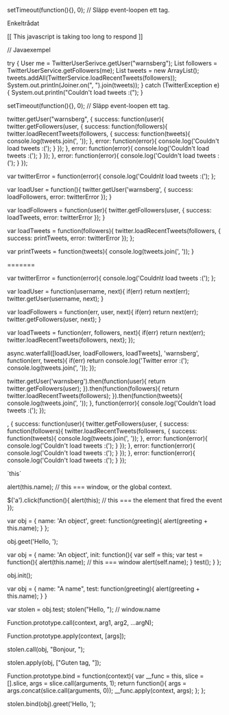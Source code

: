
setTimeout(function(){}, 0); // Släpp event-loopen ett tag.

Enkeltrådat

[[ This javascript is taking too long to respond ]]


// Javaexempel

try {
	User me = TwitterUserSerivce.getUser("warnsberg");
	List<User> followers = 
TwitterUserService.getFollowers(me);
	List<Tweets> tweets = new ArrayList<Tweets>();
	tweets.addAll(TwitterService.loadRecentTweets(followers));
	System.out.println(Joiner.on(", ").join(tweets));
} catch (TwitterException e) {
	System.out.println("Couldn't load tweets :(");
}

setTimeout(function(){}, 0); // Släpp event-loopen ett tag.

twitter.getUser("warnsberg", {
	success: function(user){
		twitter.getFollowers(user, {
			success: function(followers){
  			twitter.loadRecentTweets(followers, {
						success: function(tweets){
							console.log(tweets.join(', '));
						},
						error: function(error){
							console.log('Couldn\'t load tweets :(');
						}
				});
			},
			error: function(error){
				console.log('Couldn\'t load tweets :(');
			}
		});
	},
	error: function(error){
		console.log('Couldn\'t load tweets :(');
	}
});


var twitterError = function(error){
	console.log('Couldn\t load tweets :(');
};

var loadUser = function(){
	twitter.getUser('warnsberg', {
		success: loadFollowers,
		error: twitterError
	});
}

var loadFollowers = function(user){
	twitter.getFollowers(user, {
		success: loadTweets,
		error: twitterError
	});
}

var loadTweets = function(followers){
	twitter.loadRecentTweets(followers, {
		success: printTweets,
	  error: twitterError
	});
};

var printTweets = function(tweets){
	console.log(tweets.join(', '));
}




=======


var twitterError = function(error){
	console.log('Couldn\t load tweets :(');
};

var loadUser = function(username, next){
	if(err) return next(err);
	twitter.getUser(username, next);
}

var loadFollowers = function(err, user, next){
	if(err) return next(err);
	twitter.getFollowers(user, next);
}

var loadTweets = function(err, followers, next){
	if(err) return next(err);
	twitter.loadRecentTweets(followers, next};
});

async.waterfall([loadUser, loadFollowers, loadTweets], 'warnsberg', function(err, tweets){
	if(err) return console.log('Twitter error :(');
	console.log(tweets.join(', '));
});







twitter.getUser('warnsberg').then(function(user){
  return twitter.getFollowers(user);
}).then(function(followers){
  return twitter.loadRecentTweets(followers);
}).then(function(tweets){
  console.log(tweets.join(', '));
}, function(error){
  console.log('Couldn\'t load tweets :(');
});


, {
  success: function(user){
    twitter.getFollowers(user, {
      success: function(followers){
        twitter.loadRecentTweets(followers, {
            success: function(tweets){
              console.log(tweets.join(', '));
            },
            error: function(error){
              console.log('Couldn\'t load tweets :(');
            }
        });
      },
      error: function(error){
        console.log('Couldn\'t load tweets :(');
      }
    });
  },
  error: function(error){
    console.log('Couldn\'t load tweets :(');
  }
});





´this´


alert(this.name); // this === window, or the global context.



$('a').click(function(){
  alert(this); // this === the element that fired the event
});



var obj = {
  name: 'An object',
  greet: function(greeting){
    alert(greeting + this.name);
  }
};

obj.geet('Hello, ');


var obj = {
  name: 'An object',
  init: function(){
    var self = this;
    var test = function(){
      alert(this.name); // this === window
      alert(self.name);
    }
    test();
  }
};

obj.init();


var obj = {
  name: "A name",
  test: function(greeting){ alert(greeting + this.name); }
}

var stolen = obj.test;
stolen("Hello, "); // window.name


Function.prototype.call(context, arg1, arg2, ...argN);

Function.prototype.apply(context, [args]);


stolen.call(obj, "Bonjour, ");

stolen.apply(obj, ["Guten tag, "]);


Function.prototype.bind = function(context){
  var __func = this,
      slice  = [].slice,
      args   = slice.call(arguments, 1);
  return function(){
    args = args.concat(slice.call(arguments, 0));
    __func.apply(context, args);
  };
};

stolen.bind(obj).greet('Hello, ');
